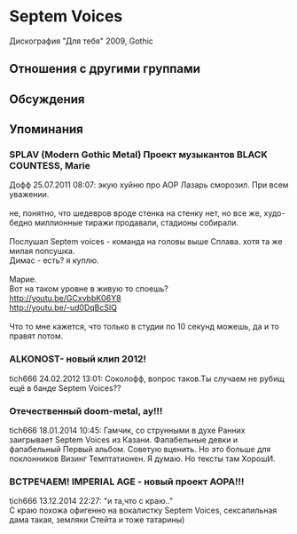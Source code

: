 # Septem Voices

Дискография
"Для тебя" 2009, Gothic

## Отношения с другими группами


## Обсуждения


## Упоминания

### SPLAV (Modern Gothic Metal) Проект музыкантов BLACK COUNTESS, Marie

Дофф 25.07.2011 08:07:
экую хуйню про АОР Лазарь сморозил. При всем уважении.<BR><BR>не, понятно, что шедевров вроде стенка на стенку нет, но все же, худо-бедно миллионные тиражи продавали, стадионы собирали. <BR><BR>Послушал Septem voices - команда на головы выше Сплава. хотя та же милая попсушка.<BR>Димас - есть? я куплю.<BR><BR>Марие.<BR>Вот на таком уровне в живую то споешь?<BR><A HREF="http://youtu.be/GCxvbbK06Y8" TARGET="_blank">http://youtu.be/GCxvbbK06Y8</A><BR><A HREF="http://youtu.be/-ud0DqBcSlQ" TARGET="_blank">http://youtu.be/-ud0DqBcSlQ</A><BR><BR>Что то мне кажется, что только в студии по 10 секунд можешь, да и то правят потом.

### ALKONOST- новый клип 2012!

tich666 24.02.2012 13:01:
Соколофф, вопрос таков.Ты случаем не рубищ ещё в банде Septem Voices??

### Отечественный doom-metal, ау!!!

tich666 18.01.2014 10:45:
Гамчик,  со струнными в духе Ранних заигрывает Septem Voices из Казани. Фапабельные девки и фапабельный Первый альбом. Советую вценить. Но это больше для поклонников  Визинг Темптатионен. Я думаю. Но тексты там ХорошИ.

### ВСТРЕЧАЕМ! IMPERIAL AGE - новый проект АОРА!!!

tich666 13.12.2014 22:27:
"и та,что с краю.."<BR>С краю похожа офигенно на вокалистку Septem Voices, сексапильная дама такая, земляки Стейта и тоже татарины)

